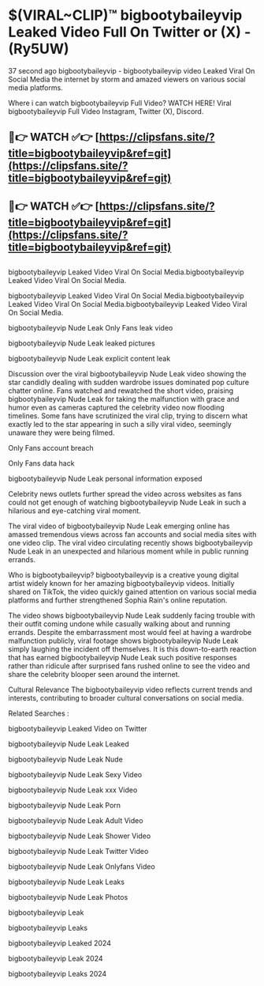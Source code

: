# $(VIRAL~CLIP)™ bigbootybaileyvip Leaked Video Full On Twitter or (X) -(Ry5UW)
37 second ago bigbootybaileyvip - bigbootybaileyvip video Leaked Viral On Social Media the internet by storm and amazed viewers on various social media platforms.

Where i can watch bigbootybaileyvip Full Video? WATCH HERE! Viral bigbootybaileyvip Full Video Instagram, Twitter (X), Discord.

## 🔴👉 WATCH ✅👉 [https://clipsfans.site/?title=bigbootybaileyvip&ref=git](https://clipsfans.site/?title=bigbootybaileyvip&ref=git)
## 🔴👉 WATCH ✅👉 [https://clipsfans.site/?title=bigbootybaileyvip&ref=git](https://clipsfans.site/?title=bigbootybaileyvip&ref=git)
##
bigbootybaileyvip Leaked Video Viral On Social Media.bigbootybaileyvip Leaked Video Viral On Social Media.

bigbootybaileyvip Leaked Video Viral On Social Media.bigbootybaileyvip Leaked Video Viral On Social Media.bigbootybaileyvip Leaked Video Viral On Social Media.

bigbootybaileyvip Nude Leak Only Fans leak video

bigbootybaileyvip Nude Leak leaked pictures

bigbootybaileyvip Nude Leak explicit content leak

Discussion over the viral bigbootybaileyvip Nude Leak video showing the star candidly dealing with sudden wardrobe issues dominated pop culture chatter online. Fans watched and rewatched the short video, praising bigbootybaileyvip Nude Leak for taking the malfunction with grace and humor even as cameras captured the celebrity video now flooding timelines. Some fans have scrutinized the viral clip, trying to discern what exactly led to the star appearing in such a silly viral video, seemingly unaware they were being filmed.


Only Fans account breach

Only Fans data hack

bigbootybaileyvip Nude Leak personal information exposed

Celebrity news outlets further spread the video across websites as fans could not get enough of watching bigbootybaileyvip Nude Leak in such a hilarious and eye-catching viral moment.


The viral video of bigbootybaileyvip Nude Leak emerging online has amassed tremendous views across fan accounts and social media sites with one video clip. The viral video circulating recently shows bigbootybaileyvip Nude Leak in an unexpected and hilarious moment while in public running errands.


Who is bigbootybaileyvip? bigbootybaileyvip is a creative young digital artist widely known for her amazing bigbootybaileyvip videos. Initially shared on TikTok, the video quickly gained attention on various social media platforms and further strengthened Sophia Rain's online reputation.

The video shows bigbootybaileyvip Nude Leak suddenly facing trouble with their outfit coming undone while casually walking about and running errands. Despite the embarrassment most would feel at having a wardrobe malfunction publicly, viral footage shows bigbootybaileyvip Nude Leak simply laughing the incident off themselves. It is this down-to-earth reaction that has earned bigbootybaileyvip Nude Leak such positive responses rather than ridicule after surprised fans rushed online to see the video and share the celebrity blooper seen around the internet.

Cultural Relevance The bigbootybaileyvip video reflects current trends and interests, contributing to broader cultural conversations on social media.

Related Searches :

bigbootybaileyvip Leaked Video on Twitter

bigbootybaileyvip Nude Leak Leaked

bigbootybaileyvip Nude Leak Nude

bigbootybaileyvip Nude Leak Sexy Video

bigbootybaileyvip Nude Leak xxx Video

bigbootybaileyvip Nude Leak Porn

bigbootybaileyvip Nude Leak Adult Video

bigbootybaileyvip Nude Leak Shower Video

bigbootybaileyvip Nude Leak Twitter Video

bigbootybaileyvip Nude Leak Onlyfans Video

bigbootybaileyvip Nude Leak Leaks

bigbootybaileyvip Nude Leak Photos

bigbootybaileyvip Leak

bigbootybaileyvip Leaks

bigbootybaileyvip Leaked 2024

bigbootybaileyvip Leak 2024

bigbootybaileyvip Leaks 2024
